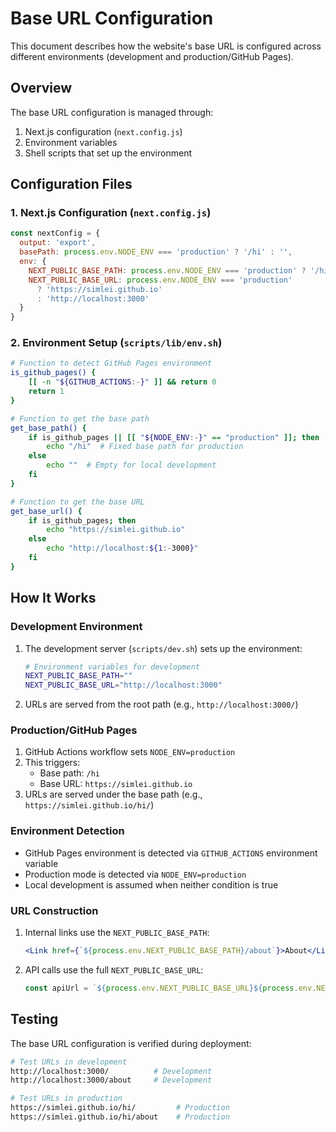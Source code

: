 # Base URL Configuration

This document describes how the website's base URL is configured across different environments (development and production/GitHub Pages).

## Overview

The base URL configuration is managed through:
1. Next.js configuration (`next.config.js`)
2. Environment variables
3. Shell scripts that set up the environment

## Configuration Files

### 1. Next.js Configuration (`next.config.js`)
```javascript
const nextConfig = {
  output: 'export',
  basePath: process.env.NODE_ENV === 'production' ? '/hi' : '',
  env: {
    NEXT_PUBLIC_BASE_PATH: process.env.NODE_ENV === 'production' ? '/hi' : '',
    NEXT_PUBLIC_BASE_URL: process.env.NODE_ENV === 'production' 
      ? 'https://simlei.github.io' 
      : 'http://localhost:3000'
  }
}
```

### 2. Environment Setup (`scripts/lib/env.sh`)
```bash
# Function to detect GitHub Pages environment
is_github_pages() {
    [[ -n "${GITHUB_ACTIONS:-}" ]] && return 0
    return 1
}

# Function to get the base path
get_base_path() {
    if is_github_pages || [[ "${NODE_ENV:-}" == "production" ]]; then
        echo "/hi"  # Fixed base path for production
    else
        echo ""  # Empty for local development
    fi
}

# Function to get the base URL
get_base_url() {
    if is_github_pages; then
        echo "https://simlei.github.io"
    else
        echo "http://localhost:${1:-3000}"
    fi
}
```

## How It Works

### Development Environment
1. The development server (`scripts/dev.sh`) sets up the environment:
   ```bash
   # Environment variables for development
   NEXT_PUBLIC_BASE_PATH=""
   NEXT_PUBLIC_BASE_URL="http://localhost:3000"
   ```
2. URLs are served from the root path (e.g., `http://localhost:3000/`)

### Production/GitHub Pages
1. GitHub Actions workflow sets `NODE_ENV=production`
2. This triggers:
   - Base path: `/hi`
   - Base URL: `https://simlei.github.io`
3. URLs are served under the base path (e.g., `https://simlei.github.io/hi/`)

### Environment Detection
- GitHub Pages environment is detected via `GITHUB_ACTIONS` environment variable
- Production mode is detected via `NODE_ENV=production`
- Local development is assumed when neither condition is true

### URL Construction
1. Internal links use the `NEXT_PUBLIC_BASE_PATH`:
   ```jsx
   <Link href={`${process.env.NEXT_PUBLIC_BASE_PATH}/about`}>About</Link>
   ```

2. API calls use the full `NEXT_PUBLIC_BASE_URL`:
   ```jsx
   const apiUrl = `${process.env.NEXT_PUBLIC_BASE_URL}${process.env.NEXT_PUBLIC_BASE_PATH}/api/data`;
   ```

## Testing
The base URL configuration is verified during deployment:
```bash
# Test URLs in development
http://localhost:3000/          # Development
http://localhost:3000/about     # Development

# Test URLs in production
https://simlei.github.io/hi/         # Production
https://simlei.github.io/hi/about    # Production
```